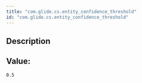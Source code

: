 ```yaml
---
title: "com.glide.cs.entity_confidence_threshold"
id: "com.glide.cs.entity_confidence_threshold"
---
```

## Description



## Value: 
```
0.5
```